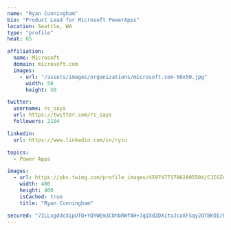 ```yaml
---
name: "Ryan Cunningham"
bio: "Product Lead for Microsoft PowerApps"
location: Seattle, WA
type: "profile"
heat: 65

affiliation:
  name: Microsoft
  domain: microsoft.com
  images:
    - url: "/assets/images/organizations/microsoft.com-50x50.jpg"
      width: 50
      height: 50

twitter:
  username: rc_says
  url: https://twitter.com/rc_says
  followers: 2104

linkedin:
  url: https://www.linkedin.com/in/rycu

topics:
  - Power Apps

images:
  - url: https://pbs.twimg.com/profile_images/459747717862805504/CJIGZejd_400x400.png
    width: 400
    height: 400
    isCached: true
    title: "Ryan Cunningham"

secured: "7ILLxgddcXipUTQ+YQYWEm3CbhbRWfAH+JqIXdZDXitoJcaXFSqy2OTBKOI/Rt6vv7yEWq6M+S07ZqXnijRmPff9AgsSn605Dj9/sZrjBAmilZv1c6r8N6sJGSeqvsSaUsmjQTR0VYf6TnjTRD4lnXp13ZgE+xR6wKXmEAxsKyN5ho0r/Yjq1/COjW2Onw2KoH0ehhLRknBkqiDerVL+Fd6Ox220ikt7uDL6b92oQoynS9JQdexY+SUw5jhDeMjrvpwfWu3aXwPCM3c36ecdS7qmuMsFRHNeYMUVuiaSRA7SX2zSJ73i+0Qo6Tlqlw73GxGZOu/dmxhkqDZ649vYELYPj1zZ8cKsGkHG7BWf+9I0881WGPc8j8s1Pdtl0FG07otzjCvj8pz6+Zc44EJt5KoASvp0s3F0VH7RV2jUNvo=;MuGlmttHExeutge7vuVHiQ=="
---
```


